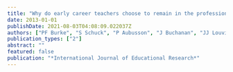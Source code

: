 ```yaml
---
title: "Why do early career teachers choose to remain in the profession? The use of best–worst scaling to quantify key factors"
date: 2013-01-01
publishDate: 2021-08-03T04:08:09.022037Z
authors: ["PF Burke", "S Schuck", "P Aubusson", "J Buchanan", "JJ Louviere", "A Prescott"]
publication_types: ["2"]
abstract: ""
featured: false
publication: "*International Journal of Educational Research*"
---
```


